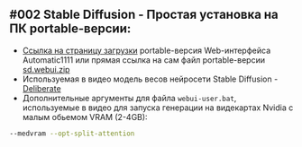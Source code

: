 ## #002 Stable Diffusion - Простая установка на ПК portable-версии:
- [Ссылка на страницу загрузки](https://github.com/AUTOMATIC1111/stable-diffusion-webui/releases) portable-версия Web-интерфейса Automatic1111 или прямая ссылка на сам файл portable-версии [sd.webui.zip](https://github.com/AUTOMATIC1111/stable-diffusion-webui/releases/download/v1.0.0-pre/sd.webui.zip)
- Используемая в видео модель весов нейросети Stable Diffusion - [Deliberate](https://civitai.com/models/4823/deliberate)
- Дополнительные аргументы для файла `webui-user.bat`, используемые в видео для запуска генерации на видекартах Nvidia с малым обьемом VRAM (2-4GB):
```bash
--medvram --opt-split-attention
```